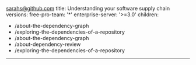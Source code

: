 sarahs@github.com
title: Understanding your software supply chain
versions:
  free-pro-team: '*'
  enterprise-server: '>=3.0'
children:
  - /about-the-dependency-graph
  - /exploring-the-dependencies-of-a-repository
  - /about-the-dependency-graph
  - /about-dependency-review
  - /exploring-the-dependencies-of-a-repository
---

